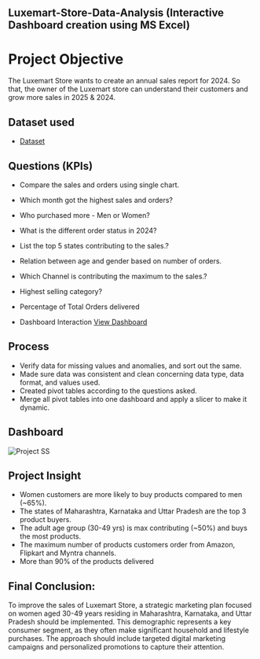 ## Luxemart-Store-Data-Analysis (Interactive Dashboard creation using MS Excel)
# Project Objective
The Luxemart Store wants to create an annual sales report for 2024. So that, the owner of the Luxemart store can understand their customers and grow more sales in 2025 & 2024.

## Dataset used
- <a href="https://github.com/Ady-21/Data-Analysis-Dashboard/blob/main/LuxeMart%20Store%20-%20Data%20Analysis%20Project.xlsx">Dataset</a>

## Questions (KPIs)
-	Compare the sales and orders using single chart.
-	Which month got the highest sales and orders?
-	Who purchased more - Men or Women?
-	What is the different order status in 2024?
-	List the top 5 states contributing to the sales.?
-	Relation between age and gender based on number of orders.
-	Which Channel is contributing the maximum to the sales.?
-	Highest selling category?
-	Percentage of Total Orders delivered

-	Dashboard Interaction <a href="https://github.com/Ady-21/Data-Analysis-Dashboard/blob/main/Project%20SS..PNG">View Dashboard</a>

## Process
-	Verify data for missing values and anomalies, and sort out the same.
-	Made sure data was consistent and clean concerning data type, data format, and values used.
-	Created pivot tables according to the questions asked.
-	Merge all pivot tables into one dashboard and apply a slicer to make it dynamic.

## Dashboard
 ![Project SS](https://github.com/user-attachments/assets/1a2ff75e-c127-4d89-95e6-1d4d1ac99215)

## Project Insight
-	Women customers are more likely to buy products compared to men (~65%).
-	The states of Maharashtra, Karnataka and Uttar Pradesh are the top 3 product buyers.
-	The adult age group (30-49 yrs) is max contributing (~50%) and buys the most products.
-	The maximum number of products customers order from Amazon, Flipkart and Myntra channels.
-	More than 90% of the products delivered

## Final Conclusion:
To improve the sales of Luxemart Store, a strategic marketing plan focused on women aged 30-49 years residing in Maharashtra, Karnataka, and Uttar Pradesh should be implemented. This demographic represents a key consumer segment, as they often make significant household and lifestyle purchases. The approach should include targeted digital marketing campaigns and personalized promotions to capture their attention.




